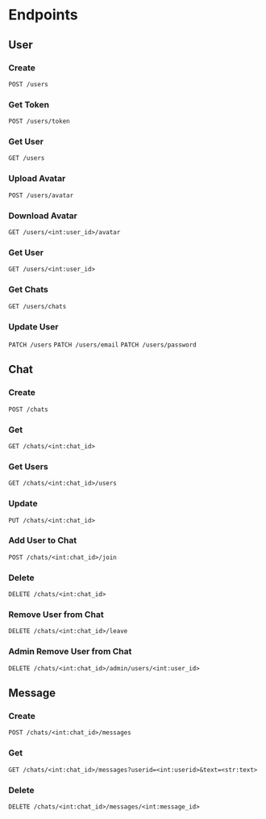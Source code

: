 # Endpoints

## User

### Create

`POST /users`

### Get Token

`POST /users/token`

### Get User

`GET /users`

### Upload Avatar

`POST /users/avatar`

### Download Avatar

`GET /users/<int:user_id>/avatar`

### Get User

`GET /users/<int:user_id>`

### Get Chats

`GET /users/chats`

### Update User

`PATCH /users`
`PATCH /users/email`
`PATCH /users/password`



## Chat

### Create

`POST /chats`

### Get

`GET /chats/<int:chat_id>`

### Get Users

`GET /chats/<int:chat_id>/users`

### Update

`PUT /chats/<int:chat_id>`

### Add User to Chat

`POST /chats/<int:chat_id>/join`

### Delete

`DELETE /chats/<int:chat_id>`

### Remove User from Chat

`DELETE /chats/<int:chat_id>/leave`

### Admin Remove User from Chat

`DELETE /chats/<int:chat_id>/admin/users/<int:user_id>`



## Message

### Create

`POST /chats/<int:chat_id>/messages`

### Get

`GET /chats/<int:chat_id>/messages?userid=<int:userid>&text=<str:text>`

### Delete

`DELETE /chats/<int:chat_id>/messages/<int:message_id>`